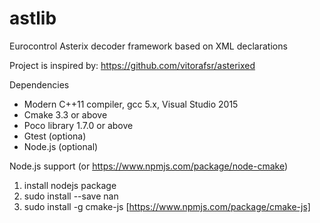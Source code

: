 # astlib
Eurocontrol Asterix decoder framework based on XML declarations

Project is inspired by: https://github.com/vitorafsr/asterixed

Dependencies
- Modern C++11 compiler, gcc 5.x, Visual Studio 2015
- Cmake 3.3 or above
- Poco library 1.7.0 or above
- Gtest (optiona) 
- Node.js (optional)

Node.js support (or https://www.npmjs.com/package/node-cmake)
 1. install nodejs package
 2. sudo install --save nan
 2. sudo install -g cmake-js [https://www.npmjs.com/package/cmake-js]
